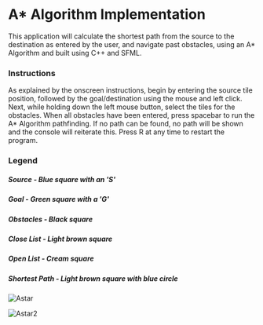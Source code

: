 # A* Algorithm Implementation

This application will calculate the shortest path from the source to the destination as entered by the user, 
and navigate past obstacles, using an A* Algorithm and built using C++ and SFML.


### Instructions
As explained by the onscreen instructions, begin by entering the source tile position, followed by the goal/destination using the mouse and left click.
Next, while holding down the left mouse button, select the tiles for the obstacles.
When all obstacles have been entered, press spacebar to run the A* Algorithm pathfinding.
If no path can be found, no path will be shown and the console will reiterate this.
Press R at any time to restart the program.

### Legend
##### Source - Blue square with an 'S' 
##### Goal - Green square with a 'G'
##### Obstacles - Black square
##### Close List - Light brown square
##### Open List	- Cream square
##### Shortest Path	- Light brown square with blue circle



![Astar](https://github.com/OMaloso/A-Star/assets/88115296/d1183864-2e85-49d7-860d-a61d3f87f79b)


![Astar2](https://github.com/OMaloso/A-Star/assets/88115296/fb5b1ec0-cd3b-440c-8836-38abfdc22910)
